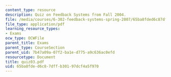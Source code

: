 ```yaml
---
content_type: resource
description: Quiz on Feedback Systems from Fall 2004.
file: /media/courses/6-302-feedback-systems-spring-2007/65ba8fded6c87dffb30197dcf4a5f970_quiz03.pdf
file_type: application/pdf
learning_resource_types:
- Exams
ocw_type: OCWFile
parent_title: Exams
parent_type: CourseSection
parent_uid: 7b47a09a-07f2-ba1e-d775-a9c636ac0efd
resourcetype: Document
title: quiz03.pdf
uid: 65ba8fde-d6c8-7dff-b301-97dcf4a5f970
---
```

